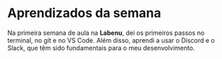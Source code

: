 # Aprendizados da semana

Na primeira semana de aula na **Labenu**, dei os primeiros passos no terminal, no git e no VS Code. Além disso, aprendi a usar o Discord e o Slack, que têm sido fundamentais para o meu desenvolvimento.